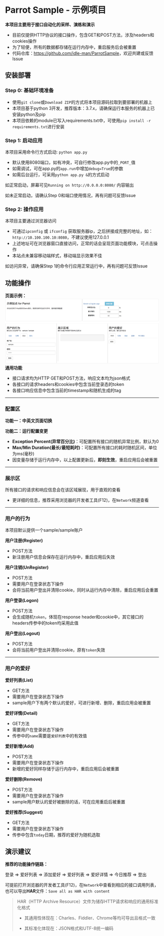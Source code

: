 # Parrot Sample - 示例项目
**本项目主要用于接口自动化的采样、演练和演示**

* 目前仅提供HTTP协议的接口操作，包含GET和POST方法，涉及headers和cookies操作
* 为了轻便，所有的数据都存储在运行内存中，重启服务后会被重置
* 代码仓库：<https://github.com/idle-man/ParrotSample>，欢迎共建或反馈Issue

## 安装部署
### Step 0: 基础环境准备
* 使用`git clone`或`Download ZIP`的方式将本项目源码拉取到要部署的机器上
* 本项目基于python 3开发，推荐版本：3.7.x，请确保运行本服务的机器上已安装python及pip
* 本项目依赖的module已写入requirements.txt中，可使用`pip install -r requirements.txt`进行安装

### Step 1: 启动应用
本项目采用命令行方式启动: `python app.py`

* 默认使用8080端口，如有冲突，可自行修改app.py中的`_PORT_`值
* 如需调试，可在app.py的`app.run`中增加`debug=True`的参数
* 如需后台运行，可采用`python app.py &`的方式启动

如正常启动，屏幕可见`Running on http://0.0.0.0:8080/` 内容输出

如未正常启动，请确认Step 0和端口使用情况，再有问题可反馈Issue

### Step 2: 操作应用
本项目主要通过浏览器访问

* 可通过`ipconfig` 或 `ifconfig` 获取服务器ip，之后拼接成完整的地址，如：`http://10.100.100.10:8080`，不建议使用127.0.0.1
* 上述地址可在浏览器窗口直接访问，正常的话会呈现页面功能模块，可点击操作
* 本站点未兼容移动端样式，移动端显示效果不佳

如访问异常，请确保Step 1的命令行应用正常运行中，再有问题可反馈Issue

## 功能操作
**页面示例：**
![](static/sample_cn.jpg)
**通用功能**

* 接口请求均为HTTP GET和POST方法，响应文本均为json格式
* 各接口的请求headers和cookies中包含当前登录态的token
* 各接口响应信息中包含当前的timestamp和随机生成的tag

***
### 配置区
**功能一：中英文页面切换**

**功能二：运行配置变更**

* **Exception Percent(异常百分比)**：可配置所有接口的随机异常比例，默认为0
* **Max/Min Duration(最长/最短耗时)**：可配置所有接口的耗时随机区间，单位为ms(毫秒)
* 因变量存储于运行内存中，以上配置更新后，**即刻生效**，重启应用后会被重置

***
### 展示区
所有接口的请求和响应信息会在该区域展现，用于直观的查看

* 更详细的信息，推荐采用浏览器的开发者工具(F12)，在`Network`频道查看

***
### 用户的行为
本项目默认提供一个sample/sample账户

**用户注册(Register)**

* POST方法
* 新注册用户信息会保存在运行内存中，重启应用后失效

**用户注销(UnRegister)**

* POST方法
* 需要用户在登录状态下操作
* 会将当前用户登出并清除cookie，同时从运行内存中清除，重启应用后会重置

**用户登录(Logon)**

* POST方法
* 会生成随机`token`，体现在response header和cookie中，其它接口的headers传参中的token均采用此值

**用户登出(Logout)**

* POST方法
* 会将当前用户登出并清除cookie，原有`token`失效

***
### 用户的爱好
**爱好列表(List)**

* GET方法
* 需要用户在登录状态下操作
* sample用户下有两个默认的爱好，可进行新增、删除，重启应用会被重置

**爱好详情(Detail)**

* GET方法
* 需要用户在登录状态下操作
* 传参中的`name`需要是`爱好列表`中的有效值

**爱好新增(Add)**

* POST方法
* 需要用户在登录状态下操作
* 新增的爱好同样存储于运行内存中，重启应用后会被重置

**爱好删除(Remove)**

* POST方法
* 需要用户在登录状态下操作
* sample用户默认的爱好被删除的话，可在应用重启后被重置

**爱好推荐(Suggest)**

* GET方法
* 需要用户在登录状态下操作
* 传参中包含`today`日期，推荐的爱好为随机选取

## 演示建议
**推荐的功能操作链路：**

登录 => 爱好列表 => 添加爱好 => 爱好列表 => 爱好详情 => 今日推荐 => 登出

可提前打开浏览器的开发者工具(F12)，在`Network`中查看到相应的接口调用列表，也可以导出**HAR**文件：`Save all as HAR with content`

> HAR（HTTP Archive Resource）文件为储存HTTP请求和响应的通用标准化格式
>
>  - 其通用性体现在：Charles、Fiddler、Chrome等均可导出且格式一致
>
>  - 其标准化体现在：JSON格式和UTF-8统一编码

